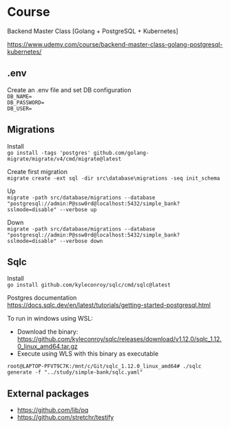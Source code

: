# Course
Backend Master Class [Golang + PostgreSQL + Kubernetes]

https://www.udemy.com/course/backend-master-class-golang-postgresql-kubernetes/

## .env
Create an .env file and set DB configuration  
`DB_NAME= `  
`DB_PASSWORD= `  
`DB_USER= `

## Migrations
Install  
 `go install -tags 'postgres' github.com/golang-migrate/migrate/v4/cmd/migrate@latest`

Create first migration  
`migrate create -ext sql -dir src\database\migrations -seq init_schema`

Up  
`migrate -path src/database/migrations --database "postgresql://admin:P@ssw0rd@localhost:5432/simple_bank?sslmode=disable" --verbose up`

Down  
`migrate -path src/database/migrations --database "postgresql://admin:P@ssw0rd@localhost:5432/simple_bank?sslmode=disable" --verbose down`

## Sqlc
Install  
`go install github.com/kyleconroy/sqlc/cmd/sqlc@latest`

Postgres documentation  
https://docs.sqlc.dev/en/latest/tutorials/getting-started-postgresql.html

To run in windows using WSL:
- Download the binary: https://github.com/kyleconroy/sqlc/releases/download/v1.12.0/sqlc_1.12.0_linux_amd64.tar.gz
- Execute using WLS with this binary as executable  

`root@LAPTOP-PFVT9C7K:/mnt/c/Git/sqlc_1.12.0_linux_amd64# ./sqlc generate -f "../study/simple-bank/sqlc.yaml"`

## External packages
- https://github.com/lib/pq
- https://github.com/stretchr/testify
